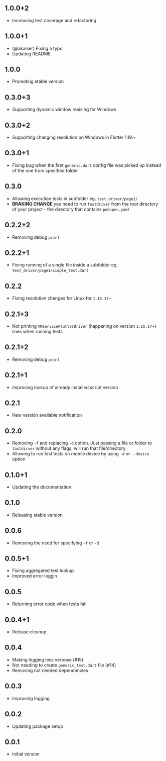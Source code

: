 ## 1.0.0+2
- Increasing test coverage and refactoring

## 1.0.0+1
- (@akaiser) Fixing a typo
- Updating README

## 1.0.0
- Promoting stable version

## 0.3.0+3
-  Supporting dynamic window resizing for Windows

## 0.3.0+2
- Supporting changing resolution on Windows in Flutter 1.19.+

## 0.3.0+1
- Fixing bug when the first `generic.dart` config file was picked up instead of the one from specified folder

## 0.3.0
- Allowing execution tests in subfolder eg. `test_driver/page1/`
- **BRAKING CHANGE** you need to run `fastdriver` from the root directory of your project - the directory that contains `pubspec.yaml`

## 0.2.2+2
- Removing debug `print`

## 0.2.2+1
- Fixing running of a single file inside a subfolder eg. `test_driver/page1/simple_test.dart`

## 0.2.2
- Fixing resolution changes for Linux for `1.15.17`+

## 0.2.1+3
- Not printing `VMServiceFlutterDriver` (happening on version `1.15.17`+) lines when running tests 


## 0.2.1+2
- Removing debug `print`

## 0.2.1+1
- Improving lookup of already installed script version

## 0.2.1
- New version available notification

## 0.2.0
- Removing `-f` and replacing `-d` option. Just passing a file or folder to `fastdirver` without any flags, will run that file/directory
- Allowing to run fast tests on mobile device by using `-d` or `--device` option

## 0.1.0+1
- Updating the documentation

## 0.1.0
- Releasing stable version

## 0.0.6
- Removing the need for specifying `-f` or `-d` 

## 0.0.5+1
- Fixing aggregated test lookup
- Improved error loggin

## 0.0.5
- Returning error code when tests fail

## 0.0.4+1
- Release cleanup

## 0.0.4
- Making logging less verbose (#15)
- Not needing to create `generic_test.dart` file (#14)
- Removing not needed dependencies

## 0.0.3
- Improving logging

## 0.0.2
- Updating package setup

## 0.0.1
- Initial version
